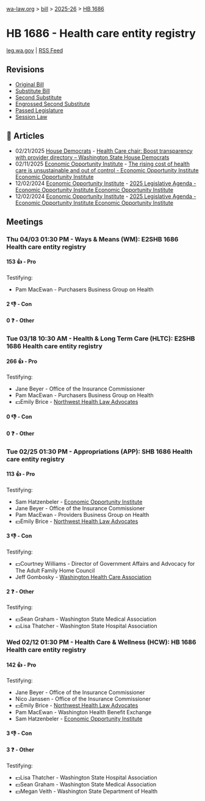 [wa-law.org](/) > [bill](/bill/) > [2025-26](/bill/2025-26/) > [HB 1686](/bill/2025-26/hb/1686/)

# HB 1686 - Health care entity registry
[leg.wa.gov](https://app.leg.wa.gov/billsummary?BillNumber=1686&Year=2025&Initiative=false) | [RSS Feed](./rss.xml)

## Revisions
* [Original Bill](1/)
* [Substitute Bill](S/)
* [Second Substitute](S2/)
* [Engrossed Second Substitute](S2.E/)
* [Passed Legislature](S2.PL/)
* [Session Law](S2.SL/)

## 📰 Articles
* 02/21/2025 [House Democrats](/org/house_democrats/) - [Health Care chair: Boost transparency with provider directory – Washington State House Democrats](https://housedemocrats.wa.gov/blog/2025/02/21/health-care-chair-boost-transparency-with-provider-directory/#:~:text=HB%201686)
* 02/11/2025 [Economic Opportunity Institute](/org/economic_opportunity_institute/) - [The rising cost of health care is unsustainable and out of control - Economic Opportunity Institute Economic Opportunity Institute](https://www.opportunityinstitute.org/blog/post/health-care-costs-unsustainable-out-of-control/#:~:text=House%20Bill%201686)
* 12/02/2024 [Economic Opportunity Institute](/org/economic_opportunity_institute/) - [2025 Legislative Agenda - Economic Opportunity Institute Economic Opportunity Institute](https://www.opportunityinstitute.org/2025-legislative-agenda/#:~:text=House%20Bill%201686)
* 12/02/2024 [Economic Opportunity Institute](/org/economic_opportunity_institute/) - [2025 Legislative Agenda - Economic Opportunity Institute Economic Opportunity Institute](https://www.opportunityinstitute.org/current-projects__trashed/2025-legislative-agenda/#:~:text=House%20Bill%201686)

## Meetings
### Thu 04/03 01:30 PM - Ways & Means (WM): E2SHB 1686 Health care entity registry
#### 153 👍 - Pro
Testifying:
* Pam MacEwan - Purchasers Business Group on Health

#### 2 👎 - Con

#### 0 ❓ - Other

### Tue 03/18 10:30 AM - Health & Long Term Care (HLTC): E2SHB 1686 Health care entity registry
#### 266 👍 - Pro
Testifying:
* Jane Beyer - Office of the Insurance Commissioner
* Pam MacEwan - Purchasers Business Group on Health
* 💵Emily Brice - [Northwest Health Law Advocates](/org/northwest_health_law_advocates/)

#### 0 👎 - Con

#### 0 ❓ - Other

### Tue 02/25 01:30 PM - Appropriations (APP): SHB 1686 Health care entity registry
#### 113 👍 - Pro
Testifying:
* Sam Hatzenbeler - [Economic Opportunity Institute](/org/economic_opportunity_institute/)
* Jane Beyer - Office of the Insurance Commissioner
* Pam MacEwan - Providers Business Group on Health
* 💵Emily Brice - [Northwest Health Law Advocates](/org/northwest_health_law_advocates/)

#### 3 👎 - Con
Testifying:
* 💵Courtney Williams - Director of Government Affairs and Advocacy for The Adult Family Home Council
* Jeff Gombosky - [Washington Health Care Association](/org/washington_health_care_association/)

#### 2 ❓ - Other
Testifying:
* 💵Sean Graham - Washington State Medical Association
* 💵Lisa Thatcher - Washington State Hospital Association

### Wed 02/12 01:30 PM - Health Care & Wellness (HCW): HB 1686 Health care entity registry
#### 142 👍 - Pro
Testifying:
* Jane Beyer - Office of the Insurance Commissioner
* Nico Janssen - Office of the Insurance Commissioner
* 💵Emily Brice - [Northwest Health Law Advocates](/org/northwest_health_law_advocates/)
* Pam MacEwan - Washington Health Benefit Exchange
* Sam Hatzenbeler - [Economic Opportunity Institute](/org/economic_opportunity_institute/)

#### 3 👎 - Con

#### 3 ❓ - Other
Testifying:
* 💵Lisa Thatcher - Washington State Hospital Association
* 💵Sean Graham - Washington State Medical Association
* 💵Megan Veith - Washington State Department of Health
